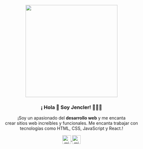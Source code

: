 <p align="center" width="300">
   <img align="center" width="300" src="https://lh3.googleusercontent.com/Les91X6WNfoYaIywU9pi17cVXxyT__Th9ED2jQLT4DbvfX8t1MOmPpTm0TR5-RASyf6ChoSkl4eFOTJ8DlPwE2DE1AB1FjqL-RJFsWbXDUxkbZygYY7kz7fBTZHHOho5oJT2R1tXJdq2Bx6-H1NyiykAMAqThmF9ImVCtWRVC6J0qfu1VQd3hVCLCteyEs7ZIOBcAfk7-5xxkQqO4AupPgocsBquPR2gF08-jGgbCXZEHtCXq7vvrGNUH2ngIbPaD5dbKhZU6shgw8dwUe6gQrukdhdOIR_Yi_wLWGw-LUgglX6zcSxNHvZn8vIB5NVnyOXB1h4ju1Rl1G1vob48S1y_NHTMLwigDCujxahdhR8giB9ET8N-8fbeJEt88BaOTrmm3OSCIcKH0pnXdB0nDErc1LgK6LaX-Rt5TZjVZs5NeA7sSaRTJIo5LrUZ4tfGRjST36KMLJzv2PkGrrGB7y4FFLkY2YVQ7CGrRdMkKfcXHebOWWVJunJvYIr1nyapckGE3c11Ved3ag24m0vlfKksllV5rf2pAqe5eRxKIkfx2t6vvxKwcnLw0hk3W4xB_x5RfRarvr3zxVuDk74Zp_oN3c37PBZ6VVu5KrDsfRX8BDxFcBAnIRTR04vovHAJ0-3CbcGjLB_qEFYITa95Z_X0dZYFwU5D_5A--K4Iq69fBN2M_-3L2OPKiqDmZ0cb1N-Xn2NFCk0nxbdvMMzMY8u0MyDZEi1Q2SwHmZA74D4lKT86kPAd3zLLCLFlmnAK6fbZjkQNG0JDkZmEvtvIPhy5hOcfJZmuEiBW9eGnjFwmWfWHeDSg9nUXEhbRiF329c9lX3Izb--23Vzz9pEQ_YBPqn257ke0ww5lqStIVMh_ToYrOVBE4vMovL2bMUHTYnnKWPIKF3QYcwSOJM8252osnXVfkT09rrOAhePXoTMxMUUE9MjSF9m5sPGdxJJemO6IBhWyHSbp_H4ddsOyzDpZn5O5OCLRyy3KjSTZ6lDQrYffR7tXynQ=s328-no?authuser=0" />
   <h3 align="center">¡ Hola 👋 Soy Jencler! 👨🏻‍💻</h3>
</p>

<p align="center">¡Soy un apasionado del <strong>desarrollo web</strong> y me encanta <br > crear sitios web increíbles y funcionales. Me encanta trabajar con <br > tecnologías como HTML, CSS, JavaScript y React.!</p>
<p align="center">
  <a href="https://instagram.com/jencler" target="_blank">
    <img align="center" src="https://cdn.jsdelivr.net/npm/simple-icons@3.0.1/icons/instagram.svg" alt="midu.dev" height="28px" width="28px" />
  </a>
  <a href="https://twitter.com/jenclerhv" target="_blank">
    <img align="center" src="https://cdn.jsdelivr.net/npm/simple-icons@3.0.1/icons/twitter.svg" alt="midudev" height="28px" width="28px" />
  </a>
</p>
